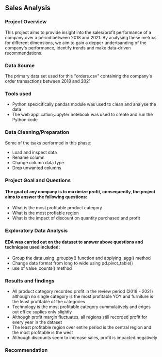 ## Sales Analysis
 
### Project Overview

This project aims to provide insight into the sales/profit performance of a company over a period between 2018 and 2021. By analysing these metrics for different dimensions, we aim to gain a depper undertsanding of the company's performance, identify trends and make data-driven recommendations.

### Data Source

The primary data set used for this "orders.csv" containing the company's order transactions between 2018 and 2021

### Tools used

- Python specicifically pandas module was used to clean and analyse the data
- The web application;Jupyter notebook was used to create and run the Python code

### Data Cleaning/Preparation

Some of the tsaks performed in this phase:

- Load and inspect data
- Rename column
- Change column data type
- Drop unwanted columns

### Project Goal and Questions

#### The goal of any company is to maximize profit, consequently, the project aims to answer the following questions:

- What is the most profitable product category
- What is the most profiable region
- What is the impact of discount on quantity purchased and profit

### Exploratory Data Analysis

#### EDA was carried out on the dataset to answer above questions and techniques used included:

- Group the data using .groupby() function and applying .agg() method
- Change data format from long to wide using pd.pivot_table()
- use of value_counts() method
  

### Results and findings
- All product category recorded profit in the review period (2018 - 2021) although no single category is the most profitable YOY and furniture is the least profitable of the categories
- Technology is the most profitable category cummulatively and edges out office suplies only slightly
- Although profit margin fluctuates, all regions still recorded profit for every year in the dataset
- The least profitable region over entire period is the central region and the most profitable is the west
- Although discounts seem to increase sales, profit is impacted negatively

### Recommendation


 


